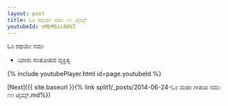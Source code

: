 ```yaml
---
layout: post
title: ಓಂ ರಥಯೇ ನಮಃ ೧೧ ಟೈಮ್ಸ್
youtubeId: sMbM6iL6HVI
---
```

 
 
 ಓಂ ರಥಯೇ ನಮಃ  
 
 -  ಯಾರು ಸಂತೋಷದ ವ್ಯಕ್ತಿತ್ವ 
 
  
 
  
 
 
 
 
 
 


{% include youtubePlayer.html id=page.youtubeId %}
 
[Next]({{ site.baseurl }}{% link  split1/_posts/2014-06-24-ಓಂ ಮಹಾ ಗೀತಯ ನಮಃ ೧೧ ಟೈಮ್ಸ್.md%})
 
